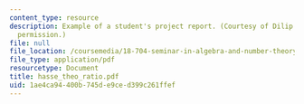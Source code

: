 ```yaml
---
content_type: resource
description: Example of a student's project report. (Courtesy of Dilip Das. Used with
  permission.)
file: null
file_location: /coursemedia/18-704-seminar-in-algebra-and-number-theory-rational-points-on-elliptic-curves-fall-2004/1ae4ca94400b745de9ced399c261ffef_hasse_theo_ratio.pdf
file_type: application/pdf
resourcetype: Document
title: hasse_theo_ratio.pdf
uid: 1ae4ca94-400b-745d-e9ce-d399c261ffef
---
```

